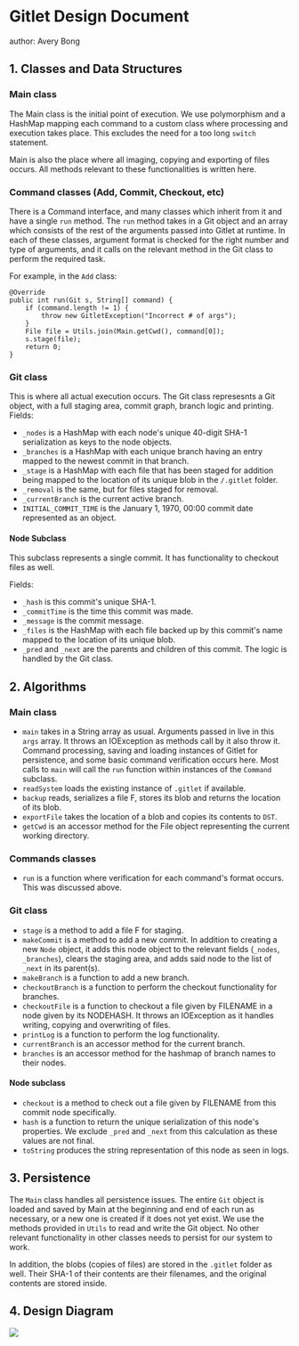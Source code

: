 # Gitlet Design Document
author: Avery Bong

## 1. Classes and Data Structures

### Main class
The Main class is the initial point of execution. We use polymorphism
and a HashMap mapping each command to a custom class where processing
and execution takes place. This excludes the need for a too long
`switch` statement.

Main is also the place where all imaging, copying and exporting of
files occurs. All methods relevant to these functionalities is written
here.

### Command classes (Add, Commit, Checkout, etc)
There is a Command interface, and many classes which inherit from it
and have a single `run` method. The `run` method takes in a Git object
and an array which consists of the rest of the arguments passed into
Gitlet at runtime. In each of these classes, argument format is checked
for the right number and type of arguments, and it calls on the relevant
method in the Git class to perform the required task.

For example, in the `Add` class:

```
@Override
public int run(Git s, String[] command) {
    if (command.length != 1) {
        throw new GitletException("Incorrect # of args");
    }
    File file = Utils.join(Main.getCwd(), command[0]);
    s.stage(file);
    return 0;
}
```

### Git class
This is where all actual execution occurs. The Git class represesnts a Git object, with a full staging area, commit graph, branch logic and
printing.
Fields:
* `_nodes` is a HashMap with each node's unique 40-digit SHA-1 serialization as keys to the node objects.
* `_branches` is a HashMap with each unique branch having an entry mapped to the newest commit in that branch.
* `_stage` is a HashMap with each file that has been staged for addition being mapped to the location of its unique blob in the `/.gitlet` folder.
* `_removal` is the same, but for files staged for removal.
* `_currentBranch` is the current active branch.
* `INITIAL_COMMIT_TIME` is the January 1, 1970, 00:00 commit date represented as an object.

#### Node Subclass

This subclass represents a single commit. It has functionality to
checkout files as well.

Fields:
* `_hash` is this commit's unique SHA-1.
* `_commitTime` is the time this commit was made.
* `_message` is the commit message.
* `_files` is the HashMap with each file backed up by this commit's name mapped to the location of its unique blob.
* `_pred` and `_next` are the parents and children of this commit. The logic is handled by the Git class.


## 2. Algorithms

### Main class

* `main` takes in a String array as usual. Arguments passed in live in this `args` array. It throws an IOException as methods call by it also throw it. Command processing, saving and loading instances of Gitlet for persistence, and some basic command verification occurs here. Most calls to `main` will call the `run` function within instances of the `Command` subclass.
* `readSystem` loads the existing instance of `.gitlet` if available.
* `backup` reads, serializes a file F, stores its blob and returns the location of its blob.
* `exportFile` takes the location of a blob and copies its contents to `DST`.
* `getCwd` is an accessor method for the File object representing the current working directory.

### Commands classes

* `run` is a function where verification for each command's format occurs. This was discussed above.

### Git class

* `stage` is a method to add a file F for staging.
* `makeCommit` is a method to add a new commit. In addition to creating a new `Node` object, it adds this node object to the relevant fields (`_nodes`, `_branches`), clears the staging area, and adds said node to the list of `_next` in its parent(s).
* `makeBranch` is a function to add a new branch.
* `checkoutBranch` is a function to perform the checkout functionality for branches.
* `checkoutFile` is a function to checkout a file given by FILENAME in a node given by its NODEHASH. It throws an IOException as it handles writing, copying and overwriting of files.
* `printLog` is a function to perform the log functionality.
* `currentBranch` is an accessor method for the current branch.
* `branches` is an accessor method for the hashmap of branch names to their nodes.

#### Node subclass

* `checkout` is a method to check out a file given by FILENAME from this commit node specifically.
* `hash` is a function to return the unique serialization of this node's properties. We exclude `_pred` and `_next` from this calculation as these values are not final.
* `toString` produces the string representation of this node as seen in logs.

## 3. Persistence

The `Main` class handles all persistence issues. The entire `Git` object is
loaded and saved by Main at the beginning and end of each run as necessary,
or a new one is created if it does not yet exist. We use the methods
provided in `Utils` to read and write the Git object. No other relevant
functionality in other classes needs to persist for our system to work.

In addition, the blobs (copies of files) are stored in the `.gitlet` folder
as well. Their SHA-1 of their contents are their filenames, and the original
contents are stored inside.

## 4. Design Diagram

![](Gitlet-v3.jpg)

